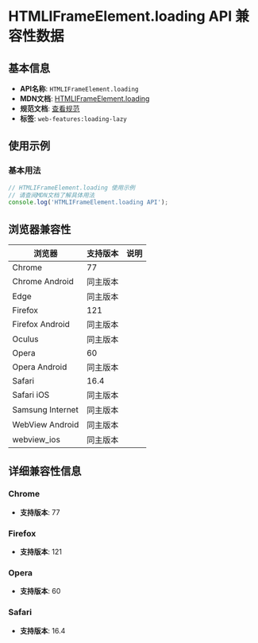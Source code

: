 # HTMLIFrameElement.loading API 兼容性数据

## 基本信息

- **API名称**: `HTMLIFrameElement.loading`
- **MDN文档**: [HTMLIFrameElement.loading](https://developer.mozilla.org/docs/Web/API/HTMLIFrameElement/loading)
- **规范文档**: [查看规范](https://html.spec.whatwg.org/multipage/iframe-embed-object.html#dom-iframe-loading)
- **标签**: `web-features:loading-lazy`

## 使用示例

### 基本用法

```javascript
// HTMLIFrameElement.loading 使用示例
// 请查阅MDN文档了解具体用法
console.log('HTMLIFrameElement.loading API');
```

## 浏览器兼容性

| 浏览器 | 支持版本 | 说明 |
|--------|----------|------|
| Chrome | 77 |  |
| Chrome Android | 同主版本 |  |
| Edge | 同主版本 |  |
| Firefox | 121 |  |
| Firefox Android | 同主版本 |  |
| Oculus | 同主版本 |  |
| Opera | 60 |  |
| Opera Android | 同主版本 |  |
| Safari | 16.4 |  |
| Safari iOS | 同主版本 |  |
| Samsung Internet | 同主版本 |  |
| WebView Android | 同主版本 |  |
| webview_ios | 同主版本 |  |

## 详细兼容性信息

### Chrome

- **支持版本**: 77

### Firefox

- **支持版本**: 121

### Opera

- **支持版本**: 60

### Safari

- **支持版本**: 16.4

